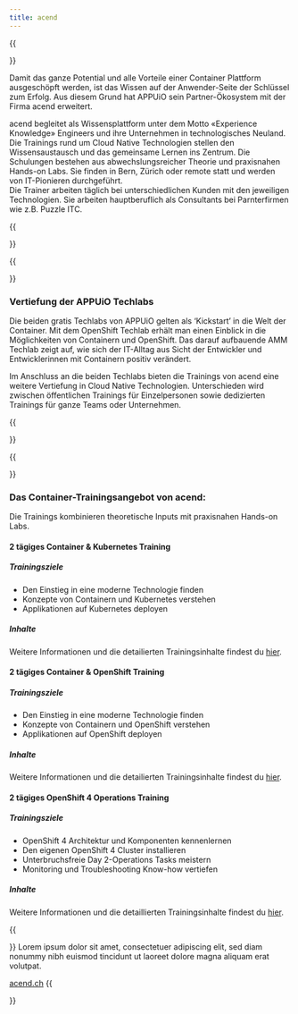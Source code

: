 ```yaml
---
title: acend
---
```

{{<section class="techlab-hero" header="images/header.svg">}}

Damit das ganze Potential und alle Vorteile einer Container Plattform ausgeschöpft werden, ist das Wissen auf der Anwender-Seite der Schlüssel zum Erfolg. Aus diesem Grund hat APPUiO sein Partner-Ökosystem mit der Firma acend erweitert.

acend begleitet als Wissensplattform unter dem Motto «Experience Knowledge» Engineers und ihre Unternehmen in technologisches Neuland. Die Trainings rund um Cloud Native Technologien stellen den Wissensaustausch und das gemeinsame Lernen ins Zentrum. Die Schulungen bestehen aus abwechslungsreicher Theorie und praxisnahen Hands-on Labs. Sie finden in Bern, Zürich oder remote statt und werden von IT-Pionieren durchgeführt.\
Die Trainer arbeiten täglich bei unterschiedlichen Kunden mit den jeweiligen Technologien. Sie arbeiten hauptberuflich als Consultants bei Parnterfirmen wie z.B. Puzzle ITC.

{{</section>}}

{{<section class="darkblue">}}

### Vertiefung der APPUiO Techlabs

Die beiden gratis Techlabs von APPUiO gelten als ‘Kickstart’ in die Welt der Container. Mit dem OpenShift Techlab erhält man einen Einblick in die Möglichkeiten von Containern und OpenShift. Das darauf aufbauende AMM Techlab zeigt auf, wie sich der IT-Alltag aus Sicht der Entwickler und Entwicklerinnen mit Containern positiv verändert.

Im Anschluss an die beiden Techlabs bieten die Trainings von acend eine weitere Vertiefung in Cloud Native Technologien. Unterschieden wird zwischen öffentlichen Trainings für Einzelpersonen sowie dedizierten Trainings für ganze Teams oder Unternehmen.

{{</section>}}

{{<section>}}

### Das Container-Trainingsangebot von acend:

Die Trainings kombinieren theoretische Inputs mit praxisnahen Hands-on Labs. 

#### 2 tägiges Container & Kubernetes Training

##### Trainingsziele
* Den Einstieg in eine moderne Technologie finden
* Konzepte von Containern und Kubernetes verstehen
* Applikationen auf Kubernetes deployen 

##### Inhalte

Weitere Informationen und die detailierten Trainingsinhalte findest du [hier](https://acend.ch/trainings/container-kubernetes-basic/). 


#### 2 tägiges Container & OpenShift Training
##### Trainingsziele
* Den Einstieg in eine moderne Technologie finden
* Konzepte von Containern und OpenShift verstehen
* Applikationen auf OpenShift deployen 

##### Inhalte

Weitere Informationen und die detailierten Trainingsinhalte findest du [hier](https://acend.ch/trainings/openshift/). 


#### 2 tägiges OpenShift 4 Operations Training
##### Trainingsziele
* OpenShift 4 Architektur und Komponenten kennenlernen
* Den eigenen OpenShift 4 Cluster installieren
* Unterbruchsfreie Day 2-Operations Tasks meistern
* Monitoring und Troubleshooting Know-how vertiefen 

##### Inhalte

Weitere Informationen und die detaillierten Trainingsinhalte findest du [hier](https://acend.ch/trainings/openshift4ops/).  

{{<section>}}
Lorem ipsum dolor sit amet, consectetuer adipiscing elit, sed diam nonummy nibh euismod tincidunt ut laoreet dolore magna aliquam erat volutpat.

<a href="https://acend.ch/" target="_blank" class="button is-primary is-fullwidth mw-400">acend.ch</a>
{{</section>}}